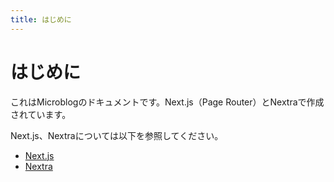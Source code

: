 ```yaml
---
title: はじめに
---
```


# はじめに

これはMicroblogのドキュメントです。Next.js（Page Router）とNextraで作成されています。

Next.js、Nextraについては以下を参照してください。

- [Next.js](https://nextjs.org/docs)
- [Nextra](https://nextra.site/)
